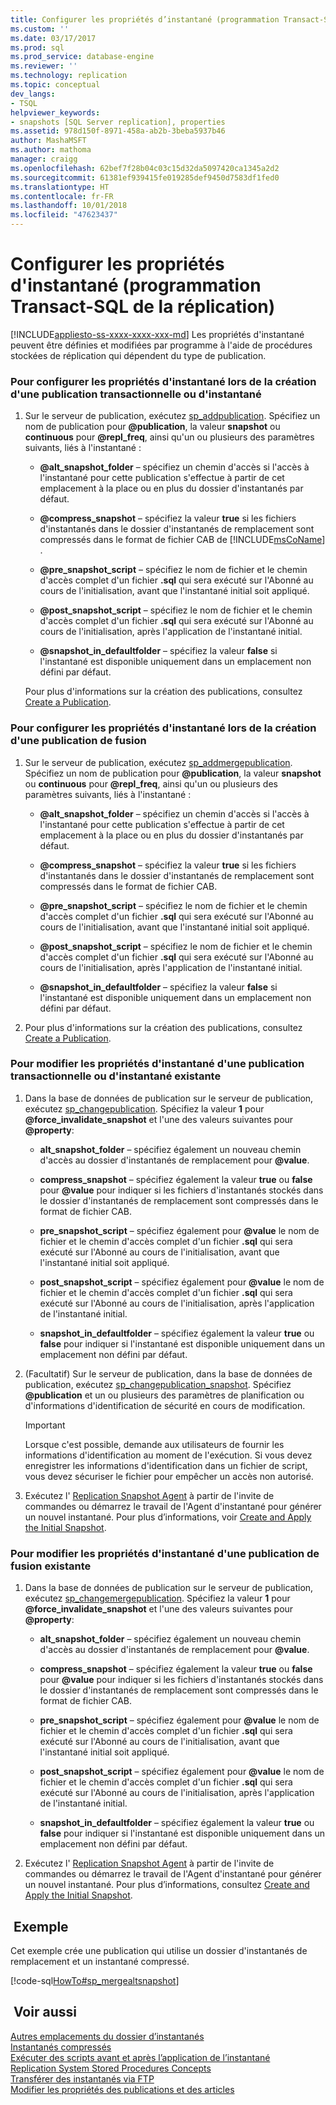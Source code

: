 ```yaml
---
title: Configurer les propriétés d’instantané (programmation Transact-SQL de la réplication) | Microsoft Docs
ms.custom: ''
ms.date: 03/17/2017
ms.prod: sql
ms.prod_service: database-engine
ms.reviewer: ''
ms.technology: replication
ms.topic: conceptual
dev_langs:
- TSQL
helpviewer_keywords:
- snapshots [SQL Server replication], properties
ms.assetid: 978d150f-8971-458a-ab2b-3beba5937b46
author: MashaMSFT
ms.author: mathoma
manager: craigg
ms.openlocfilehash: 62bef7f28b04c03c15d32da5097420ca1345a2d2
ms.sourcegitcommit: 61381ef939415fe019285def9450d7583df1fed0
ms.translationtype: HT
ms.contentlocale: fr-FR
ms.lasthandoff: 10/01/2018
ms.locfileid: "47623437"
---
```

# <a name="configure-snapshot-properties-replication-transact-sql-programming"></a>Configurer les propriétés d'instantané (programmation Transact-SQL de la réplication)
[!INCLUDE[appliesto-ss-xxxx-xxxx-xxx-md](../../../includes/appliesto-ss-xxxx-xxxx-xxx-md.md)]
  Les propriétés d'instantané peuvent être définies et modifiées par programme à l'aide de procédures stockées de réplication qui dépendent du type de publication.  
  
### <a name="to-configure-snapshot-properties-when-creating-a-snapshot-or-transactional-publication"></a>Pour configurer les propriétés d'instantané lors de la création d'une publication transactionnelle ou d'instantané  
  
1.  Sur le serveur de publication, exécutez [sp_addpublication](../../../relational-databases/system-stored-procedures/sp-addpublication-transact-sql.md). Spécifiez un nom de publication pour **@publication**, la valeur **snapshot** ou **continuous** pour **@repl_freq**, ainsi qu'un ou plusieurs des paramètres suivants, liés à l'instantané :  
  
    -   **@alt_snapshot_folder** – spécifiez un chemin d'accès si l'accès à l'instantané pour cette publication s'effectue à partir de cet emplacement à la place ou en plus du dossier d'instantanés par défaut.  
  
    -   **@compress_snapshot** – spécifiez la valeur **true** si les fichiers d'instantanés dans le dossier d'instantanés de remplacement sont compressés dans le format de fichier CAB de [!INCLUDE[msCoName](../../../includes/msconame-md.md)] .  
  
    -   **@pre_snapshot_script** – spécifiez le nom de fichier et le chemin d'accès complet d'un fichier **.sql** qui sera exécuté sur l'Abonné au cours de l'initialisation, avant que l'instantané initial soit appliqué.  
  
    -   **@post_snapshot_script** – spécifiez le nom de fichier et le chemin d'accès complet d'un fichier **.sql** qui sera exécuté sur l'Abonné au cours de l'initialisation, après l'application de l'instantané initial.  
  
    -   **@snapshot_in_defaultfolder** – spécifiez la valeur **false** si l'instantané est disponible uniquement dans un emplacement non défini par défaut.  
  
     Pour plus d'informations sur la création des publications, consultez [Create a Publication](../../../relational-databases/replication/publish/create-a-publication.md).  
  
### <a name="to-configure-snapshot-properties-when-creating-a-merge-publication"></a>Pour configurer les propriétés d'instantané lors de la création d'une publication de fusion  
  
1.  Sur le serveur de publication, exécutez [sp_addmergepublication](../../../relational-databases/system-stored-procedures/sp-addmergepublication-transact-sql.md). Spécifiez un nom de publication pour **@publication**, la valeur **snapshot** ou **continuous** pour **@repl_freq**, ainsi qu'un ou plusieurs des paramètres suivants, liés à l'instantané :  
  
    -   **@alt_snapshot_folder** – spécifiez un chemin d'accès si l'accès à l'instantané pour cette publication s'effectue à partir de cet emplacement à la place ou en plus du dossier d'instantanés par défaut.  
  
    -   **@compress_snapshot** – spécifiez la valeur **true** si les fichiers d'instantanés dans le dossier d'instantanés de remplacement sont compressés dans le format de fichier CAB.  
  
    -   **@pre_snapshot_script** – spécifiez le nom de fichier et le chemin d'accès complet d'un fichier **.sql** qui sera exécuté sur l'Abonné au cours de l'initialisation, avant que l'instantané initial soit appliqué.  
  
    -   **@post_snapshot_script** – spécifiez le nom de fichier et le chemin d'accès complet d'un fichier **.sql** qui sera exécuté sur l'Abonné au cours de l'initialisation, après l'application de l'instantané initial.  
  
    -   **@snapshot_in_defaultfolder** – spécifiez la valeur **false** si l'instantané est disponible uniquement dans un emplacement non défini par défaut.  
  
2.  Pour plus d'informations sur la création des publications, consultez [Create a Publication](../../../relational-databases/replication/publish/create-a-publication.md).  
  
### <a name="to-modify-snapshot-properties-of-an-existing-snapshot-or-transactional-publication"></a>Pour modifier les propriétés d'instantané d'une publication transactionnelle ou d'instantané existante  
  
1.  Dans la base de données de publication sur le serveur de publication, exécutez [sp_changepublication](../../../relational-databases/system-stored-procedures/sp-changepublication-transact-sql.md). Spécifiez la valeur **1** pour **@force_invalidate_snapshot** et l'une des valeurs suivantes pour **@property**:  
  
    -   **alt_snapshot_folder** – spécifiez également un nouveau chemin d'accès au dossier d'instantanés de remplacement pour **@value**.  
  
    -   **compress_snapshot** – spécifiez également la valeur **true** ou **false** pour **@value** pour indiquer si les fichiers d'instantanés stockés dans le dossier d'instantanés de remplacement sont compressés dans le format de fichier CAB.  
  
    -   **pre_snapshot_script** – spécifiez également pour **@value** le nom de fichier et le chemin d'accès complet d'un fichier **.sql** qui sera exécuté sur l'Abonné au cours de l'initialisation, avant que l'instantané initial soit appliqué.  
  
    -   **post_snapshot_script** – spécifiez également pour **@value** le nom de fichier et le chemin d'accès complet d'un fichier **.sql** qui sera exécuté sur l'Abonné au cours de l'initialisation, après l'application de l'instantané initial.  
  
    -   **snapshot_in_defaultfolder** – spécifiez également la valeur **true** ou **false** pour indiquer si l'instantané est disponible uniquement dans un emplacement non défini par défaut.  
  
2.  (Facultatif) Sur le serveur de publication, dans la base de données de publication, exécutez [sp_changepublication_snapshot](../../../relational-databases/system-stored-procedures/sp-changepublication-snapshot-transact-sql.md). Spécifiez **@publication** et un ou plusieurs des paramètres de planification ou d'informations d'identification de sécurité en cours de modification.  
  
    > [!IMPORTANT]  
    >  Lorsque c'est possible, demande aux utilisateurs de fournir les informations d'identification au moment de l'exécution. Si vous devez enregistrer les informations d'identification dans un fichier de script, vous devez sécuriser le fichier pour empêcher un accès non autorisé.  
  
3.  Exécutez l' [Replication Snapshot Agent](../../../relational-databases/replication/agents/replication-snapshot-agent.md) à partir de l'invite de commandes ou démarrez le travail de l'Agent d'instantané pour générer un nouvel instantané. Pour plus d’informations, voir [Create and Apply the Initial Snapshot](../../../relational-databases/replication/create-and-apply-the-initial-snapshot.md).  
  
### <a name="to-modify-snapshot-properties-of-an-existing-merge-publication"></a>Pour modifier les propriétés d'instantané d'une publication de fusion existante  
  
1.  Dans la base de données de publication sur le serveur de publication, exécutez [sp_changemergepublication](../../../relational-databases/system-stored-procedures/sp-changemergepublication-transact-sql.md). Spécifiez la valeur **1** pour **@force_invalidate_snapshot** et l'une des valeurs suivantes pour **@property**:  
  
    -   **alt_snapshot_folder** – spécifiez également un nouveau chemin d'accès au dossier d'instantanés de remplacement pour **@value**.  
  
    -   **compress_snapshot** – spécifiez également la valeur **true** ou **false** pour **@value** pour indiquer si les fichiers d'instantanés stockés dans le dossier d'instantanés de remplacement sont compressés dans le format de fichier CAB.  
  
    -   **pre_snapshot_script** – spécifiez également pour **@value** le nom de fichier et le chemin d'accès complet d'un fichier **.sql** qui sera exécuté sur l'Abonné au cours de l'initialisation, avant que l'instantané initial soit appliqué.  
  
    -   **post_snapshot_script** – spécifiez également pour **@value** le nom de fichier et le chemin d'accès complet d'un fichier **.sql** qui sera exécuté sur l'Abonné au cours de l'initialisation, après l'application de l'instantané initial.  
  
    -   **snapshot_in_defaultfolder** – spécifiez également la valeur **true** ou **false** pour indiquer si l'instantané est disponible uniquement dans un emplacement non défini par défaut.  
  
2.  Exécutez l' [Replication Snapshot Agent](../../../relational-databases/replication/agents/replication-snapshot-agent.md) à partir de l'invite de commandes ou démarrez le travail de l'Agent d'instantané pour générer un nouvel instantané. Pour plus d’informations, consultez [Create and Apply the Initial Snapshot](../../../relational-databases/replication/create-and-apply-the-initial-snapshot.md).  
  
## <a name="example"></a> Exemple  
 Cet exemple crée une publication qui utilise un dossier d'instantanés de remplacement et un instantané compressé.  
  
 [!code-sql[HowTo#sp_mergealtsnapshot](../../../relational-databases/replication/codesnippet/tsql/configure-snapshot-prope_1.sql)]  
  
## <a name="see-also"></a> Voir aussi  
 [Autres emplacements du dossier d’instantanés](../../../relational-databases/replication/alternate-snapshot-folder-locations.md)   
 [Instantanés compressés](../../../relational-databases/replication/compressed-snapshots.md)   
 [Exécuter des scripts avant et après l’application de l’instantané](../../../relational-databases/replication/execute-scripts-before-and-after-the-snapshot-is-applied.md)   
 [Replication System Stored Procedures Concepts](../../../relational-databases/replication/concepts/replication-system-stored-procedures-concepts.md)   
 [Transférer des instantanés via FTP](../../../relational-databases/replication/transfer-snapshots-through-ftp.md)   
 [Modifier les propriétés des publications et des articles](../../../relational-databases/replication/publish/change-publication-and-article-properties.md)  
  
  
